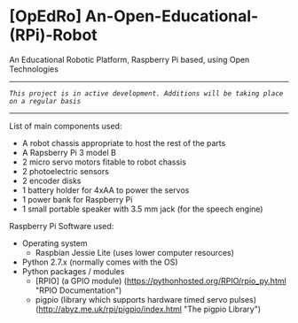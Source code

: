 # [OpEdRo] An-Open-Educational-(RPi)-Robot
An Educational Robotic Platform, Raspberry Pi based, using Open Technologies

***
*`This project is in active development. Additions will be taking place on a regular basis`*
***

List of main components used:
  * A robot chassis appropriate to host the rest of the parts
  * A Rapsberry Pi 3 model B
  * 2 micro servo motors fitable to robot chassis
  * 2 photoelectric sensors
  * 2 encoder disks
  * 1 battery holder for 4xAA to power the servos
  * 1 power bank for Raspberry Pi
  * 1 small portable speaker with 3.5 mm jack (for the speech engine)
  
Raspberry Pi Software used: 

  * Operating system
    * Raspbian Jessie Lite (uses lower computer resources)
  * Python 2.7.x (normally comes with the OS)
  * Python packages / modules
    * [RPIO] (a GPIO module) (https://pythonhosted.org/RPIO/rpio_py.html "RPIO Documentation")
    * pigpio (library which supports hardware timed servo pulses) (http://abyz.me.uk/rpi/pigpio/index.html "The pigpio Library")
  

